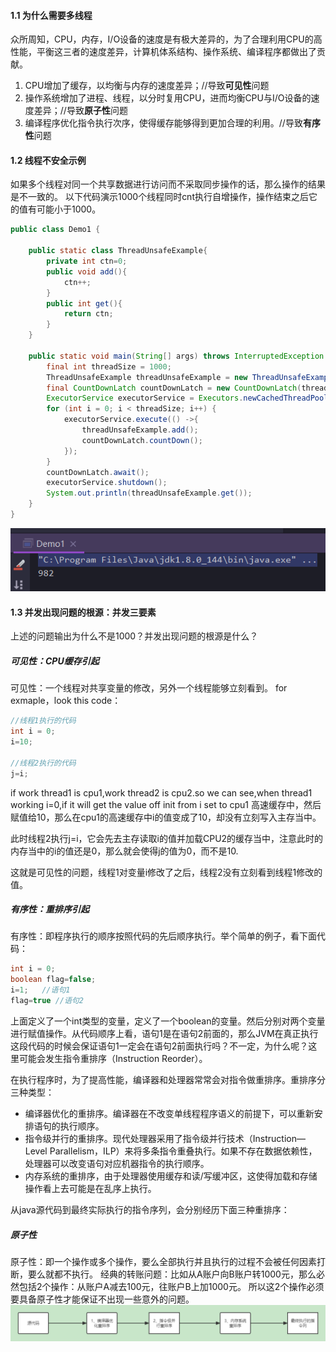 #### 1.1 为什么需要多线程
众所周知，CPU，内存，I/O设备的速度是有极大差异的，为了合理利用CPU的高性能，平衡这三者的速度差异，计算机体系结构、操作系统、编译程序都做出了贡献。
1. CPU增加了缓存，以均衡与内存的速度差异；//导致**可见性**问题
1. 操作系统增加了进程、线程，以分时复用CPU，进而均衡CPU与I/O设备的速度差异；//导致**原子性**问题
1. 编译程序优化指令执行次序，使得缓存能够得到更加合理的利用。//导致**有序性**问题

#### 1.2 线程不安全示例
如果多个线程对同一个共享数据进行访问而不采取同步操作的话，那么操作的结果是不一致的。
以下代码演示1000个线程同时cnt执行自增操作，操作结束之后它的值有可能小于1000。
```java
public class Demo1 {

    public static class ThreadUnsafeExample{
        private int ctn=0;
        public void add(){
            ctn++;
        }
        public int get(){
            return ctn;
        }
    }

    public static void main(String[] args) throws InterruptedException {
        final int threadSize = 1000;
        ThreadUnsafeExample threadUnsafeExample = new ThreadUnsafeExample();
        final CountDownLatch countDownLatch = new CountDownLatch(threadSize);
        ExecutorService executorService = Executors.newCachedThreadPool();
        for (int i = 0; i < threadSize; i++) {
            executorService.execute(() ->{
                threadUnsafeExample.add();
                countDownLatch.countDown();
            });
        }
        countDownLatch.await();
        executorService.shutdown();
        System.out.println(threadUnsafeExample.get());
    }
}
```

![image](../images/Snipaste_2022-03-17_20-01-37.png)
#### 1.3 并发出现问题的根源：并发三要素
上述的问题输出为什么不是1000？并发出现问题的根源是什么？

##### 可见性：CPU缓存引起
可见性：一个线程对共享变量的修改，另外一个线程能够立刻看到。
for exmaple，look this code：
```java
//线程1执行的代码
int i = 0;
i=10;

//线程2执行的代码
j=i;
```
if work thread1 is cpu1,work thread2 is cpu2.so we can see,when thread1 working i=0,if it will get the value off init from i set to cpu1 高速缓存中，然后赋值给10，那么在cpu1的高速缓存中i的值变成了10，却没有立刻写入主存当中。

此时线程2执行j=i，它会先去主存读取i的值并加载CPU2的缓存当中，注意此时的内存当中的i的值还是0，那么就会使得j的值为0，而不是10.

这就是可见性的问题，线程1对变量i修改了之后，线程2没有立刻看到线程1修改的值。

##### 有序性：重排序引起
有序性：即程序执行的顺序按照代码的先后顺序执行。举个简单的例子，看下面代码：
```java
int i = 0;
boolean flag=false;
i=1;   //语句1
flag=true //语句2
```
上面定义了一个int类型的变量，定义了一个boolean的变量。然后分别对两个变量进行赋值操作。从代码顺序上看，语句1是在语句2前面的，那么JVM在真正执行这段代码的时候会保证语句1一定会在语句2前面执行吗？不一定，为什么呢？这里可能会发生指令重排序（Instruction Reorder）。

在执行程序时，为了提高性能，编译器和处理器常常会对指令做重排序。重排序分三种类型：

* 编译器优化的重排序。编译器在不改变单线程程序语义的前提下，可以重新安排语句的执行顺序。
* 指令级并行的重排序。现代处理器采用了指令级并行技术（Instruction—Level Parallelism，ILP）来将多条指令重叠执行。如果不存在数据依赖性，处理器可以改变语句对应机器指令的执行顺序。
* 内存系统的重排序，由于处理器使用缓存和读/写缓冲区，这使得加载和存储操作看上去可能是在乱序上执行。

从java源代码到最终实际执行的指令序列，会分别经历下面三种重排序：

##### 原子性
原子性：即一个操作或多个操作，要么全部执行并且执行的过程不会被任何因素打断，要么就都不执行。
经典的转账问题：比如从A账户向B账户转1000元，那么必然包括2个操作：从账户A减去100元，往账户B上加1000元。
所以这2个操作必须要具备原子性才能保证不出现一些意外的问题。
![image](../images/重排序.png)